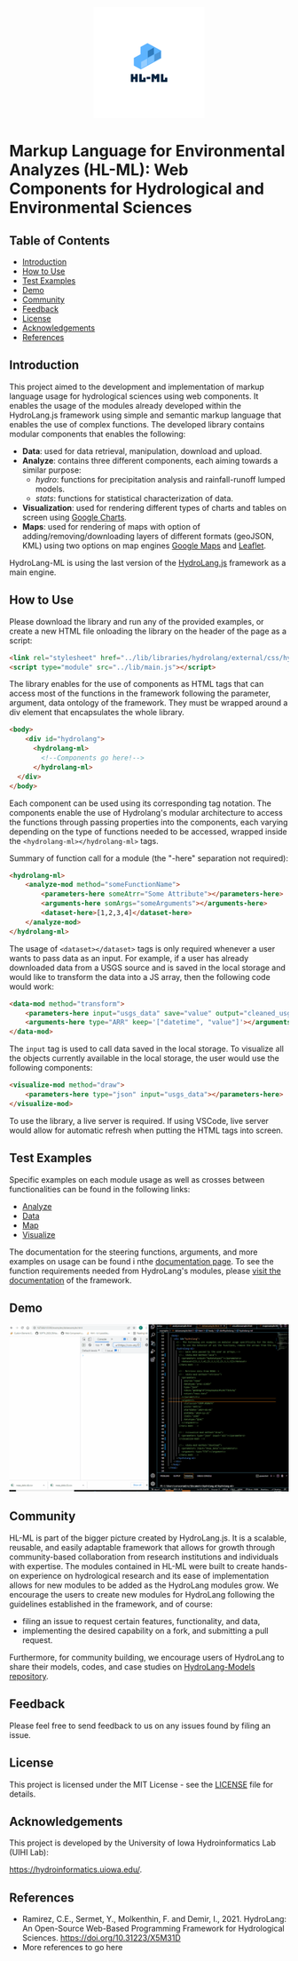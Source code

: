<p align="center">
    <img width="200" src = https://github.com/uihilab/HydroLang-ML/blob/devo/figures/logo_200x200.png>
</p>

# Markup Language for Environmental Analyzes (HL-ML): Web Components for Hydrological and Environmental Sciences
## Table of Contents
* [Introduction](https://github.com/uihilab/HydroLang-ML#Introduction)
* [How to Use](https://github.com/uihilab/HydroLang-ML#How-to-Use)
* [Test Examples](https://github.com/uihilab/HydroLang-ML#Test-Examples)
* [Demo](https://github.com/uihilab/HydroLang-ML#Demo)
* [Community](https://github.com/uihilab/HydroLang-ML#Community)
* [Feedback](https://github.com/uihilab/HydroLang-ML#Feedback)
* [License](https://github.com/uihilab/HydroLang-ML#License)
* [Acknowledgements](https://github.com/uihilab/HydroLang-ML#Acknowledgements)
* [References](#references)

## Introduction
This project aimed to the development and implementation of markup language usage for hydrological sciences using web components. It enables the usage of the modules already developed within the HydroLang.js framework using simple and semantic markup language that enables the use of complex functions. The developed library  contains modular components that enables the following:
* **Data**: used for data retrieval, manipulation, download and upload.
* **Analyze**: contains three different components, each aiming towards a similar purpose:
    - *hydro*: functions for precipitation analysis and rainfall-runoff lumped models.
    - *stats*: functions for statistical characterization of data.
* **Visualization**: used for rendering different types of charts and tables on screen using [Google Charts](https://developers.google.com/chart).
* **Maps**: used for rendering of maps with option of adding/removing/downloading layers of different formats (geoJSON, KML) using two options on map engines [Google Maps](https://developers.google.com/maps/documentation) and [Leaflet](https://leafletjs.com/).

HydroLang-ML is using the last version of the [HydroLang.js](https://github.com/uihilab/HydroLang) framework as a main engine.

## How to Use
Please download the library and run any of the provided examples, or create a new HTML file onloading the library on the header of the page as a script:

```html
<link rel="stylesheet" href="../lib/libraries/hydrolang/external/css/hydrolang.css"/>
<script type="module" src="../lib/main.js"></script>
```
The library enables for the use of components as HTML tags that can access most of the functions in the framework following the parameter, argument, data ontology of the framework. They must be wrapped around a div element that encapsulates the whole library.

```html
<body>
    <div id="hydrolang">
      <hydrolang-ml>
        <!--Components go here!-->
      </hydrolang-ml>
  </div>
</body>
```

Each component can be used using its corresponding tag notation. The components enable the use of Hydrolang's modular architecture to access the functions through passing properties into the components, each varying depending on the type of functions needed to be accessed, wrapped inside the ```<hydrolang-ml></hydrolang-ml>``` tags.

Summary of function call for a module (the "-here" separation not required):
```html 
<hydrolang-ml>
    <analyze-mod method="someFunctionName">
        <parameters-here someAtrr="Some Attribute"></parameters-here>
        <arguments-here somArgs="someArguments"></arguments-here>
        <dataset-here>[1,2,3,4]</dataset-here>
    </analyze-mod>
</hydrolang-ml>
```
The usage of ```<dataset></dataset>``` tags is only required whenever a user wants to pass data as an input. For example, if a user has already downloaded data from  a USGS source and is saved in the local storage and would like to transform the data into a JS array, then the following code would work:

```html
<data-mod method="transform">
    <parameters-here input="usgs_data" save="value" output="cleaned_usgs_data1" ></parameters-here>
    <arguments-here type="ARR" keep='["datetime", "value"]'></arguments-here>
</data-mod>
```
The ```input``` tag is used to call data saved in the local storage. To visualize all the objects currently available in the local storage, the user would use the following components:

```html
<visualize-mod method="draw">
    <parameters-here type="json" input="usgs_data"></parameters-here>
</visualize-mod>
```
To use the library, a live server is required. If using VSCode, live server would allow for automatic refresh when putting the HTML tags into screen.

## Test Examples
Specific examples on  each module usage as well as crosses between functionalities can be found in the following links:
* [Analyze](https://github.com/uihilab/HydroLang-ML/blob/devo/examples/analyzexample.html)
* [Data](https://github.com/uihilab/HydroLang-ML/blob/devo/examples/dataexample.html)
* [Map](https://github.com/uihilab/HydroLang-ML/blob/devo/examples/mapexample.html)
* [Visualize](https://github.com/uihilab/HydroLang-ML/blob/devo/examples/visualizexample.html)

The documentation for the steering functions, arguments, and more examples on usage can be found i nthe [documentation page](https://hydrolang-ml.herokuapp.com/). To see the function requirements needed from HydroLang's modules, please [visit the documentation](https://hydro-lang.herokuapp.com/index.html) of the framework.

## Demo
![Demo](https://github.com/uihilab/HydroLang-ML/blob/devo/figures/Animation.gif)

## Community
HL-ML is part of the bigger picture created by HydroLang.js. It is a scalable, reusable, and easily adaptable framework that allows for growth through community-based collaboration from research institutions and individuals with expertise. The modules contained in HL-ML were built to create hands-on experience on hydrological research and its ease of implementation allows for new modules to be added as the HydroLang modules grow. We encourage the users to create new modules for HydroLang following the guidelines established in the framework, and of course:
* filing an issue to request certain features, functionality, and data,
* implementing the desired capability on a fork, and submitting a pull request.

Furthermore, for community building, we encourage users of HydroLang to share their models, codes, and case studies on [HydroLang-Models repository](https://github.com/uihilab/HydroLang-Models).

## Feedback
Please feel free to send feedback to us on any issues found by filing an issue.

## License
This project is licensed under the MIT License - see the [LICENSE](https://github.com/uihilab/HydroLang/blob/master/LICENSE) file for details.

## Acknowledgements
This project is developed by the University of Iowa Hydroinformatics Lab (UIHI Lab):

https://hydroinformatics.uiowa.edu/.

## References

* Ramirez, C.E., Sermet, Y., Molkenthin, F. and Demir, I., 2021. HydroLang: An Open-Source Web-Based Programming Framework for Hydrological Sciences. https://doi.org/10.31223/X5M31D
* More references to go here
